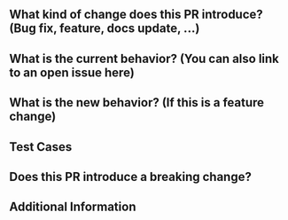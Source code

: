 ## What kind of change does this PR introduce? (Bug fix, feature, docs update, ...)

<!--
- Describe the changes here.
-->

## What is the current behavior? (You can also link to an open issue here)

<!--
- Describe the current behavior here.
-->

## What is the new behavior? (If this is a feature change)

<!--
- Describe the new feature here.
-->

## Test Cases

<!--
- [ ] Detail the test cases you used.
- [ ] Make use of checkboxes to help the developers who is doing the testing keep track of their progress
-->

## Does this PR introduce a breaking change?

<!--
- What changes might users need to make in their application due to this PR?
-->

## Additional Information

<!--
- Describe the additional changes/steps you took, for example the SQL commands used for adding a column in database table.
-->
